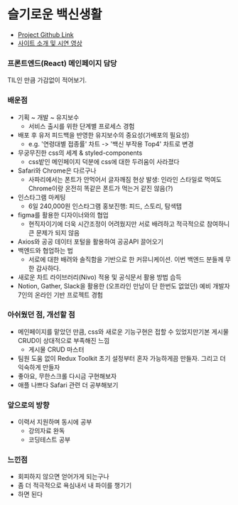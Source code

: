 # 슬기로운 백신생활
- [Project Github Link](https://github.com/Vaccine-life)
- [사이트 소개 및 시연 영상](https://www.youtube.com/watch?v=icaFNUVH4GQ&ab_channel=ElaineLee)

### 프론트엔드(React) 메인페이지 담당
TIL인 만큼 가감없이 적어보기.

### 배운점
- 기획 ~ 개발 ~ 유지보수
  - 서비스 출시를 위한 단계별 프로세스 경험
- 배포 후 유저 피드백을 반영한 유지보수의 중요성(가배포의 필요성)
  - e.g. '연령대별 접종률' 차트 -> '백신 부작용 Top4' 차트로 변경 
- 무궁무진한 css의 세계 & styled-components
  - css밭인 메인페이지 덕분에 css에 대한 두려움이 사라졌다
- Safari와 Chrome은 다르구나
  - 사파리에서는 폰트가 안먹어서 글자깨짐 현상 발생: 인라인 스타일로 먹여도 Chrome이랑 온전히 똑같은 폰트가 먹는거 같진 않음(?)
- 인스타그램 마케팅
  - 6일 240,000원 인스타그램 홍보진행: 피드, 스토리, 탐색탭 
- figma를 활용한 디자이너와의 협업
  - 현직자이기에 더욱 시간조정이 어려웠지만 서로 배려하고 적극적으로 참여하니 큰 문제가 되지 않음
- Axios와 공공 데이터 포털을 활용하여 공공API 끌어오기
- 백엔드와 협업하는 법
  - 서로에 대한 배려와 솔직함을 기반으로 한 커뮤니케이션. 이번 백엔드 분들께 무한 감사하다.
- 새로운 차트 라이브러리(Nivo) 적용 및 공식문서 활용 방법 습득
- Notion, Gather, Slack을 활용한 (오프라인 만남이 단 한번도 없었던) 예비 개발자 7인의 온라인 기반 프로젝트 경험


### 아쉬웠던 점, 개선할 점
- 메인페이지를 맡았던 만큼, css와 새로운 기능구현은 접할 수 있었지만기본 게시물 CRUD이 상대적으로 부족해진 느낌
  - 게시물 CRUD 마스터
- 팀원 도움 없이 Redux Toolkit 초기 설정부터 혼자 가능하게끔 만들자. 그리고 더 익숙하게 만들자
- 좋아요, 무한스크롤 다시금 구현해보자
- 애플 나쁘다 Safari 관련 더 공부해보기


### 앞으로의 방향
- 이력서 지원하며 동시에 공부
  - 강의자료 완독
  - 코딩테스트 공부

### 느낀점
- 회피하지 않으면 얻어가게 되는구나
- 좀 더 적극적으로 욕심내서 내 파이를 챙기기
- 하면 된다
